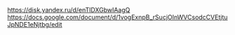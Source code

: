 https://disk.yandex.ru/d/enTlDXGbwIAagQ
https://docs.google.com/document/d/1vogExnpB_rSucjOInWVCsodcCVEtjtuJpNDE1eNjtbg/edit
